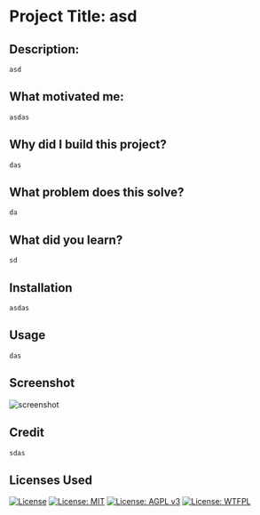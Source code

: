 
# Project Title: asd
## Description:
    asd
## What motivated me:
    asdas
## Why did I build this project?
    das
## What problem does this solve?
    da
## What did you learn?
    sd
## Installation
    asdas
## Usage
    das
## Screenshot
![screenshot](da?raw=true)
## Credit
    sdas
## Licenses Used
[![License](https://img.shields.io/badge/License-Apache_2.0-blue.svg)](https://opensource.org/licenses/Apache-2.0)    [![License: MIT](https://img.shields.io/badge/License-MIT-yellow.svg)](https://opensource.org/licenses/MIT)    [![License: AGPL v3](https://img.shields.io/badge/License-AGPL_v3-blue.svg)](https://www.gnu.org/licenses/agpl-3.0)    [![License: WTFPL](https://img.shields.io/badge/License-WTFPL-brightgreen.svg)](http://www.wtfpl.net/about/)